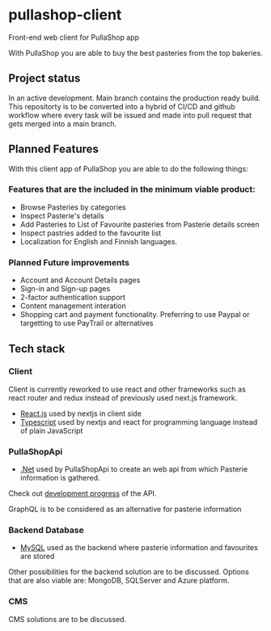 # pullashop-client

Front-end web client for PullaShop app

With PullaShop you are able to buy the best pasteries from the top bakeries.

## Project status

In an active development.
Main branch contains the production ready build. This repositorty is to be converted into a hybrid of CI/CD and github workflow where every task will be issued and made into pull request that gets merged into a main branch.

## Planned Features

With this client app of PullaShop you are able to do the following things:

### Features that are the included in the minimum viable product:

- Browse Pasteries by categories
- Inspect Pasterie's details
- Add Pasteries to List of Favourite pasteries from Pasterie details screen
- Inspect pastries added to the favourite list
- Localization for English and Finnish languages.

### Planned Future improvements

- Account and Account Details pages
- Sign-in and Sign-up pages
- 2-factor authentication support
- Content management interation
- Shopping cart and payment functionality. Preferring to use Paypal or targetting to use PayTrail or alternatives

## Tech stack

### Client

Client is currently reworked to use react and other frameworks such as react router and redux instead of previously used next.js framework.

- [React.js](https://reactjs.org/) used by nextjs in client side
- [Typescript](https://www.typescriptlang.org/) used by nextjs and react for programming language instead of plain JavaScript

### PullaShopApi

- [.Net](https://dotnet.microsoft.com/) used by PullaShopApi to create an web api from which Pasterie information is gathered.

Check out [development progress](https://github.com/KahVille/PullaShopApi) of the API.

GraphQL is to be considered as an alternative for pasterie information

### Backend Database

- [MySQL](https://www.mysql.com/) used as the backend where pasterie information and favourites are stored

Other possibilities for the backend solution are to be discussed. Options that are also viable are: MongoDB, SQLServer and Azure platform.

### CMS

CMS solutions are to be discussed.

